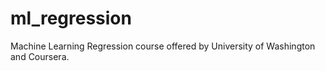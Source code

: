 # ml_regression
Machine Learning Regression course offered by University of Washington and Coursera.
